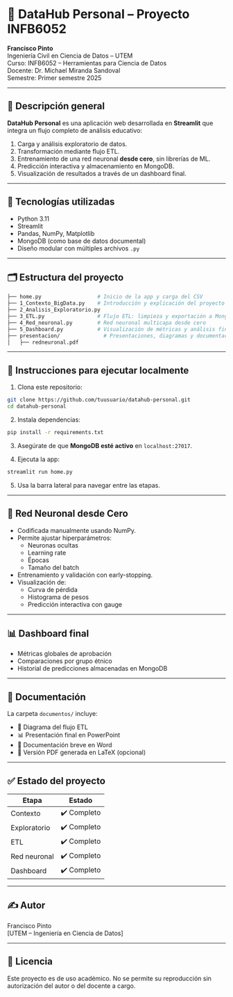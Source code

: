 
# 🧠 DataHub Personal – Proyecto INFB6052

**Francisco Pinto**  
Ingeniería Civil en Ciencia de Datos – UTEM  
Curso: INFB6052 – Herramientas para Ciencia de Datos  
Docente: Dr. Michael Miranda Sandoval  
Semestre: Primer semestre 2025

---

## 📌 Descripción general

**DataHub Personal** es una aplicación web desarrollada en **Streamlit** que integra un flujo completo de análisis educativo:
1. Carga y análisis exploratorio de datos.
2. Transformación mediante flujo ETL.
3. Entrenamiento de una red neuronal **desde cero**, sin librerías de ML.
4. Predicción interactiva y almacenamiento en MongoDB.
5. Visualización de resultados a través de un dashboard final.

---

## 🚀 Tecnologías utilizadas

- Python 3.11
- Streamlit
- Pandas, NumPy, Matplotlib
- MongoDB (como base de datos documental)
- Diseño modular con múltiples archivos `.py`

---

## 🗂️ Estructura del proyecto

```bash
├── home.py                  # Inicio de la app y carga del CSV
├── 1_Contexto_BigData.py    # Introducción y explicación del proyecto
├── 2_Analisis_Exploratorio.py
├── 3_ETL.py                 # Flujo ETL: limpieza y exportación a MongoDB
├── 4_Red_neuronal.py        # Red neuronal multicapa desde cero
├── 5_Dashboard.py           # Visualización de métricas y análisis final
├── presentacion/              # Presentaciones, diagramas y documentación técnica
│   ├── redneuronal.pdf
```

---

## 🧪 Instrucciones para ejecutar localmente

1. Clona este repositorio:
```bash
git clone https://github.com/tuusuario/datahub-personal.git
cd datahub-personal
```

2. Instala dependencias:
```bash
pip install -r requirements.txt
```

3. Asegúrate de que **MongoDB esté activo** en `localhost:27017`.

4. Ejecuta la app:
```bash
streamlit run home.py
```

5. Usa la barra lateral para navegar entre las etapas.

---

## 🧠 Red Neuronal desde Cero

- Codificada manualmente usando NumPy.
- Permite ajustar hiperparámetros:
  - Neuronas ocultas
  - Learning rate
  - Épocas
  - Tamaño del batch
- Entrenamiento y validación con early-stopping.
- Visualización de:
  - Curva de pérdida
  - Histograma de pesos
  - Predicción interactiva con gauge

---

## 📊 Dashboard final

- Métricas globales de aprobación
- Comparaciones por grupo étnico
- Historial de predicciones almacenadas en MongoDB

---

## 📄 Documentación

La carpeta `documentos/` incluye:
- 📘 Diagrama del flujo ETL
- 📊 Presentación final en PowerPoint
- 📑 Documentación breve en Word
- 📄 Versión PDF generada en LaTeX (opcional)

---

## ✅ Estado del proyecto

| Etapa         | Estado       |
|---------------|--------------|
| Contexto      | ✔️ Completo  |
| Exploratorio  | ✔️ Completo  |
| ETL           | ✔️ Completo  |
| Red neuronal  | ✔️ Completo  |
| Dashboard     | ✔️ Completo  |

---

## ✍️ Autor

Francisco Pinto  
[UTEM – Ingeniería en Ciencia de Datos]

---

## 📜 Licencia

Este proyecto es de uso académico. No se permite su reproducción sin autorización del autor o del docente a cargo.
